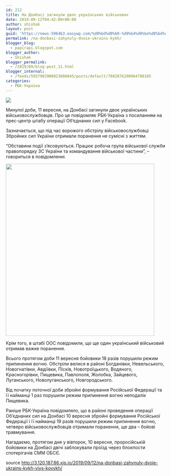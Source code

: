```yaml
---
id: 212
title: На Донбасі загинули двоє українських військових
date: 2019-09-12T04:42:00+00:00
author: shishak
layout: post
guid: 'https://news-5964b3.easywp.com/%d0%bd%d0%b0-%d0%b4%d0%be%d0%bd%d0%b1%d0%b0%d1%81%d1%96-%d0%b7%d0%b0%d0%b3%d0%b8%d0%bd%d1%83%d0%bb%d0%b8-%d0%b4%d0%b2%d0%be%d1%94-%d1%83%d0%ba%d1%80%d0%b0%d1%97%d0%bd%d1%81%d1%8c%d0%ba%d0%b8%d1%85/'
permalink: /na-donbasi-zahynuly-dvoie-ukrains-kykh/
blogger_blog:
  - papirapi.blogspot.com
blogger_author:
  - Shishak
blogger_permalink:
  - /2019/09/blog-post_11.html
blogger_internal:
  - /feeds/5937983906023606845/posts/default/7602876200964788105
categories:
  - РБК-Україна
---
```

![](https://www.rbc.ua/static/img/_/u/_ukrainskie_soldaty_facebook_com_28brigade_73_650x410_1_650x410_1_650x410.jpg)

Минулої доби, 11 вересня, на Донбасі загинули двоє українських військовослужбовців. Про це повідомляє РБК-Україна з посиланням на прес-центр штабу операції Об&#8217;єднаних сил у Facebook.

Зазначається, що під час ворожого обстрілу військовослужбовці Збройних сил України отримали поранення не сумісні з життям.

“Обставини події з’ясовуються. Працює робоча група військової служби правопорядку ЗС України та командування військової частини”, – говориться в повідомленні.

<img alt="" height="541" src="http://papirapi.blogspot.com/static/ckef/img/_palmy_pixabay_com_tpsdave_18_650x410_5.jpg" width="468" /> 

Крім того, в штабі ООС повідомили, що ще один український військовий отримав важке поранення.

Всього протягом доби 11 вересня бойовики 18 разів порушили режим припинення вогню. Обстріли велися в районі Богданівки, Невельського, Новогнатівки, Авдіївки, Пісків, Новотроїцького, Водяного, Красногорівки, Пищевика, Павлополя, Жолобка, Зайцевого, Луганського, Новолуганського, Новгородського.

Від початку поточної доби збройні формування Російської Федерації та її найманці 1 раз порушили режим припинення вогню неподалік Пищевика.

Раніше РБК-Україна повідомляло, що в районі проведення операції Об&#8217;єднаних сил на Донбасі 10 вересня збройні формування Російської Федерації і її найманці 19 разів порушили режим припинення вогню, четверо військовослужбовців отримали поранення, ще два – бойові травмування.

Нагадаємо, протягом дня у вівторок, 10 вересня, проросійській бойовики на Донбасі двічі заблокували проїзд через блокпости спотерігачів СММ ОБСЄ.

source <http://3.120.187.86.xip.io/2019/09/12/na-donbasi-zahynuly-dvoie-ukrains-kykh-viys-kovykh/>